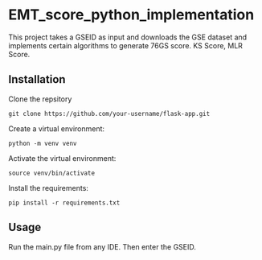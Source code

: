 # EMT_score_python_implementation

This project takes a GSEID as input and downloads the GSE dataset and implements certain algorithms to generate 76GS score. KS Score, MLR Score. 


## Installation

Clone the repsitory
```
git clone https://github.com/your-username/flask-app.git
```

Create a virtual environment:
```
python -m venv venv
```

Activate the virtual environment:
```
source venv/bin/activate
```

Install the requirements:
```
pip install -r requirements.txt
```


## Usage

Run the main.py file from any IDE. Then enter the GSEID.



